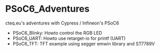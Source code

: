 # PSoC6_Adventures
 cteq.eu's adventures with Cypress / Infineon's PSoC6
 
 
- PSoC6_Blinky: Howto control the RGB LED  
- PSoC6_UART: Howto use retarget-io for printf (UART)
- PSoC6_TFT: TFT example using segger emwin library and ST7789V  

